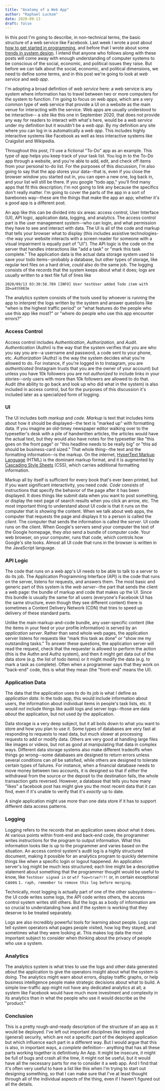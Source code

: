 ```yaml
---
title: "Anatomy of a Web App"
author: "Raphael Luckom"
date: 2020-09-13
draft: false
---
```


In this post I'm going to describe, in non-technical terms, the basic structure of a web service
like Facebook. Last week I wrote a post about [how to get started in programming](https://www.raphaelluckom.com/posts/foundations.html),
and before that I wrote about some [trends in system design](https://www.raphaelluckom.com/posts/hardware.html). I intend
that anyone who follows along with these posts will come away with
enough understanding of computer systems to be conscious of the social, economic,
and political issues they raise. But before we can talk about the social, economic,
and political dimensions, we need to define some terms, and in this post we're
going to look at _web service_ and _web app_.

I'm adopting a broad definition of _web service_ here: a web service is any system where
information has to travel between two or more computers for the system
to function. I'm going to focus on web _apps_, which are a very common
type of web service that provide a UI on a website as the main venue for
interacting with the service. Web apps are usually understood to be interactive--
a site like this one in September 2020, that does not provide any way
for readers to interact with what's here, would be a _web service_ under
my definition but it wouldn't be a _web app_. By my definition any site where
you can log in is automatically a _web app_. This includes highly interactive
systems like Facebook as well as less interactive systems like Craigslist
and Wikipedia.

Throughout this post, I'll use a fictional "To-Do" app as an example. This
type of app helps you keep track of your task list. You log in to the To-Do app
through a website, and you're able to add, edit, and
check off items from your personal to-do list. For the purposes of this
discussion, I'm also going to say that the app stores your data--that is, even
if you close the browser window you started out in, you can open a new one,
log back in, and your list will still be there. If you google "todo app," you'll
find many apps that fit this description; I'm not going to link any because
the specifics don't really matter. I'm going to cover the parts of the app in
a sort of barebones way--these are the things that make the app an app; whether
it's a _good_ app is a different post.

An app like this can be divided into six areas: access control, User Interface (UI), API logic,
application data, logging, and analytics. The access control part is the user
management system--who can login, and what permission they have to see and interact with data. The UI is
all of the code and markup that tells your browser what to display (this
includes assistive technologies--the way your website interacts with a screen reader
for someone with a visual impairment is equally part of "UI"). The API logic
is the code on the server that handles interactions like "add a task" or "mark
this task complete." The application data is the actual data storage system
used to save your todo items--probably a database, but other types of storage, like
regular text files on a hard drive, _could_ also do the same job. The logging
consists of the records that the system keeps about what it does;
logs are usually written to a text file full of lines like 

```
2020/09/13 03:30:50.789 [INFO] User testUser added Todo item with ID=a4th983e
```
The analytics system consists of the tools used by whoever is running the app
to interpret the logs written by the system and answer questions like "when
is the highest traffic period" or "what features do the people who use this
app like most?" or "where do people who use this app encounter errors?"

### Access Control
Access control includes _Authentication_, _Authorization_, and _Audit_. _Authentication_ (Authn)
is the way that the system verifies that you are who you say you are--a username
and password, a code sent to your phone, etc. _Authorization_ (Authz) is the way
the system decides what you're allowed to do. For instance, if you're logged in to
Instagram, you are _authenticated_ (Instagram trusts that you are the owner of your account)
but unless you have 10k followers you are not _authorized_ to include links
in your stories--only users with more than 10k followers are allowed to do that.
Audit (the ability to go back and look up who did what in the system) is also
included in access control, but for the purposes of this discussion it's included
later as a specialized form of logging.

### UI
The UI includes both _markup_ and _code_. _Markup_ is text that includes
hints about how it should be displayed--the text is "marked up" with
formatting data. If you imagine an old-timey newspaper editor walking over to the
typesetter's desk with a pile of handwritten articles, the articles would
have the actual text, but they would also have notes for the typesetter like
"this goes on the front page" or "this headline needs to be really big" or "this
ad should be business-card sized." That whole thing--the text and the formatting
information--is the markup. On the internet, [HyperText Markup Language](https://html.spec.whatwg.org/multipage/) (HTML) is 
the dominant markup format, and it is augmented by [Cascading Style Sheets](https://www.w3.org/Style/CSS/) (CSS),
which carries additional formatting information.

Markup all by itself is sufficient for every book that's ever been printed,
but if you want significant interactivity, you need _code_. _Code_ consists
of instructions that specify the behavior of the page after it has been displayed.
It does things like submit data when you want to post something, or display the
next page of search results when you click an arrow, etc. The most important thing
to understand about UI code is that it runs on the computer that is _showing_ the 
content. When we talk about web apps, the computer that requests the page and displays
it to a person is called the _client_. The computer that sends the information is called
the _server_. UI code runs on the client. When Google's servers send your computer the text
of the Google homepage, they _also_ send a bundle of computer code. Your web browser, on
your computer, runs that code, which controls how Google's site looks. Almost
all UI code that runs in the browser is written in the JavaScript language.

### API Logic
The code that runs on a web app's UI needs to be able to talk to a server
to do its job. The Application Programming Interface (API) is the code
that runs on the server, listens for requests, and answers them. The
most basic and generic part of this system is the _web server_--the part that sends the client
a web page: the bundle of markup and code that makes up the UI. Since this
bundle is usually the same for all users (everyone's Facebook UI has the
same structure, even though they see different content) there is sometimes a Content
Delivery Network (CDN) that tries to speed up delivery of these standard parts.

Unlike the main markup-and-code bundle, any user-specific content (like
the items in your feed or your profile information) is served by an _application
server_. Rather than send whole web pages, the application server listens for
requests like "mark this task as done" or "show me my outstanding tasks." To answer
these questions, the application server will read the request, check that the requester
is allowed to perform the action (this is the Authn and Authz system), and then it
might get data out of the data store (e.g. the list of todo items) or it might 
modify the data (e.g. to mark a task as complete). Often when a programmer says that
they work on "back-end" code, this is what they mean (the "front-end" means the UI).

### Application Data
The data that the application uses to do its job is what I define as _application data_.
In the todo app, this would include information about users, the information about
individual items in people's task lists, etc. It would _not_ include things like audit
logs and server logs--those are data _about_ the application, but not used _by_ the application.

Data storage is a very deep subject, but it all boils down to what you want to store
and how you plan to use it. Some types of databases are very fast at responding to
requests to read data, but much slower at processing requests to add or modify data.
Others are very good at handling large files like images or videos, but not as good
at manipulating that data in complex ways. Different data storage systems also make 
different tradeoffs when things go wrong--some databases are designed to return errors
unless several conditions can _all_ be satisfied, while others are designed to tolerate
certain types of failures. For instance, when a financial database needs to move money
between two accounts, it is designed so that if _either_ the withdrawal from the source _or_
the deposit to the destination fails, the whole transaction gets reversed. However, a database
that tells you how many "likes" a facebook post has might give you the most recent data
that it can find, even if it's unable to verify that it's _exactly_ up to date.

A single application might use more than one data store if it has to support different
data access patterns.

### Logging
Logging refers to the records that an application saves about what it does. At various
points within front-end and back-end code, the programmer writes instructions for the
program to output information. What this information looks like is up to the programmer
and varies based on the situation. An access control system's audit log is a highly structured
document, making it possible for an analytics program to quickly determine things like
when a specific login or logout happened. An application server's log might be much less
structured; each line might be a descriptive statement about something that the programmer
thought would be useful to know, like `TestUser signed in` or `wtf foo=true?!?!` or, in
certain exceptional cases `1. raph, remember to remove this log before merging`.

Technically, most logging is actually part of one of the other subsystems--the UI code writes some logs,
the API code writes others, the access control system writes still others. But the logs
as a body of information are so crucial to understanding how and if the system is working
that they deserve to be treated separately. 

Logs are also incredibly powerful tools for learning about people. Logs can tell
system operators what pages people visited, how log they stayed, and sometimes
what they were looking at. This makes log data the most important subject to consider
when thinking about the privacy of people who use a system.

### Analytics
The analytics system is what tries to use the logs and other data generated
_about_ the application to give the operators insight about what the system is doing.
The analytics might warn about errors, display traffic graphs, or help business
intelligence people make strategic decisions about what to build. A simple low-traffic
app might not have any dedicated analytics at all; a system like Facebook would have much
more investment and complexity in its analytics than in what the people who use it would
describe as the "product."

### Conclusion
This is a pretty rough-and-ready description of the structure of an app as it would
be deployed. I've left out important disciplines like testing and (general) security,
which are not a specific part of the deployed application but which influence each
part in a different way. But I would argue that this is also, in important ways, a _complete_ definition--
anything that has all these parts working together is definitively An App. It might
be insecure, it might be full of bugs and crash all the time, it might not be
useful, but it would have all the necessary parts for me to consider it a web app.
And I find that it's often very useful to have a list like this when I'm trying to start
out designing something, so that I can make sure that I've at least thought through all of the
individual aspects of the thing, even if I haven't figured out all the details.
